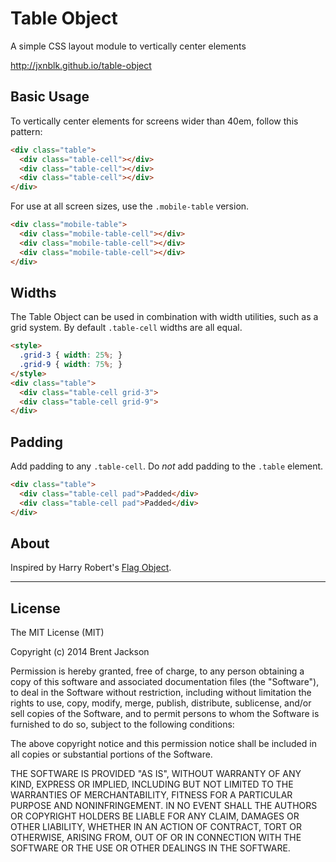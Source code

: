 # Table Object
A simple CSS layout module to vertically center elements

http://jxnblk.github.io/table-object

## Basic Usage
To vertically center elements for screens wider than 40em, follow this pattern:

``` html
<div class="table">
  <div class="table-cell"></div>
  <div class="table-cell"></div>
  <div class="table-cell"></div>
</div>
```

For use at all screen sizes, use the `.mobile-table` version.
``` html
<div class="mobile-table">
  <div class="mobile-table-cell"></div>
  <div class="mobile-table-cell"></div>
  <div class="mobile-table-cell"></div>
</div>
```

## Widths
The Table Object can be used in combination with width utilities, such as a grid system.
By default `.table-cell` widths are all equal.

``` html
<style>
  .grid-3 { width: 25%; }
  .grid-9 { width: 75%; }
</style>
<div class="table">
  <div class="table-cell grid-3">
  <div class="table-cell grid-9">
</div>
```

## Padding
Add padding to any `.table-cell`. Do *not* add padding to the `.table` element.

``` html
<div class="table">
  <div class="table-cell pad">Padded</div>
  <div class="table-cell pad">Padded</div>
</div>
```

## About
Inspired by Harry Robert's
[Flag Object](http://csswizardry.com/2013/05/the-flag-object/).

---

## License
The MIT License (MIT)

Copyright (c) 2014 Brent Jackson

Permission is hereby granted, free of charge, to any person obtaining a copy
of this software and associated documentation files (the "Software"), to deal
in the Software without restriction, including without limitation the rights
to use, copy, modify, merge, publish, distribute, sublicense, and/or sell
copies of the Software, and to permit persons to whom the Software is
furnished to do so, subject to the following conditions:

The above copyright notice and this permission notice shall be included in
all copies or substantial portions of the Software.

THE SOFTWARE IS PROVIDED "AS IS", WITHOUT WARRANTY OF ANY KIND, EXPRESS OR
IMPLIED, INCLUDING BUT NOT LIMITED TO THE WARRANTIES OF MERCHANTABILITY,
FITNESS FOR A PARTICULAR PURPOSE AND NONINFRINGEMENT. IN NO EVENT SHALL THE
AUTHORS OR COPYRIGHT HOLDERS BE LIABLE FOR ANY CLAIM, DAMAGES OR OTHER
LIABILITY, WHETHER IN AN ACTION OF CONTRACT, TORT OR OTHERWISE, ARISING FROM,
OUT OF OR IN CONNECTION WITH THE SOFTWARE OR THE USE OR OTHER DEALINGS IN
THE SOFTWARE.
